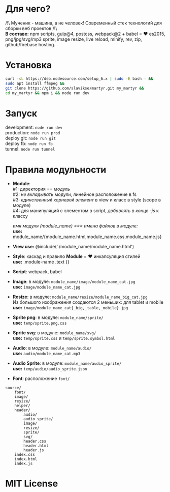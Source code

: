 # Для чего?  
/!\ Мученик - машина, а не человек! Современный стек технологий для сборки веб проектов /!\   
**В составе:**
npm scripts, gulp@4, postcss, webpack@2 + babel = ❤ es2015, png/jpg/svg/mp3 sprite, image resize, live reload, minify, rev, zip, github/firebase hosting.

# Установка
```sh
curl -sL https://deb.nodesource.com/setup_6.x | sudo -E bash - &&
sudo apt install ffmpeg &&
git clone https://github.com/slavikse/martyr.git my_martyr &&
cd my_martyr && npm i && node run dev
```
# Запуск
development: ```node run dev```   
production: ```node run prod```   
deploy git: ```node run git```   
deploy fb: ```node run fb```   
tunnel: ```node run tunnel```   

# Правила модульности
* **Module**:   
  \#1: директория == *модуль*   
  \#2: *не вкладывать* модули, линейное расположение в fs   
  \#3: *единственный корневой элемент* в view и класс в style (scope в модуле)   
  \#4: для манипуляций с элементом в script, *добавлять в конце -js* к классу    
  
  *имя модуля (module_name) === имена файлов в модуле:*   
  **use:** module_name/{module_name.html,module_name.css,module_name.js}   

* **View use:** @include('./module_name/module_name.html')   

* **Style**: каскад и правило **Module** = ❤ инкапсуляция стилей   
  **use:** .module-name .text {}   

* **Script**: webpack, babel   

* **Image**: в модуле: ```module_name/image/module_name_cat.jpg```  
  **use:** ```image/module_name_cat.jpg```
  
* **Resize**: в модуле: ```module_name/resize/module_name_big_cat.jpg```   
  Из большого изображения создаются 2 меньших: для tablet и mobile    
  **use:** ```image/module_name_cat{_big,_table,_mobile}.jpg```
  
* **Sprite png**: в модуле: ```module_name/sprite/```   
  **use:** ```temp/sprite.png.css```

* **Sprite svg**: в модуле: ```module_name/svg/```   
  **use:** ```temp/sprite.css``` и ```temp/sprite.symbol.html```

* **Audio**: в модуле: ```module_name/audio/```   
  **use:** ```audio/module_name_cat.mp3```

* **Audio Sprite**: в модуле: ```module_name/audio_sprite/```   
  **use:** ```temp/audio/audio_sprite.json```   

* **Font**: расположение ```font/```   

```
source/
    font/
    image/
    resize/
    helper/
    header/
        audio/
        audio_sprite/
        image/
        resize/
        sprite/
        svg/
        header.css
        header.html
        header.js
    index.css
    index.html
    index.js
```
# MIT License
